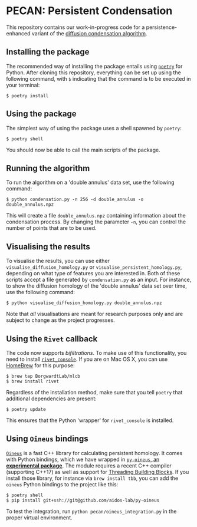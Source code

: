 # PECAN: Persistent Condensation

This repository contains our work-in-progress code for
a persistence-enhanced variant of the [diffusion condensation
algorithm](https://ieeexplore.ieee.org/document/9006013).

## Installing the package

The recommended way of installing the package entails using
[`poetry`](https://python-poetry.org/) for Python. After cloning this
repository, everything can be set up using the following command, with
`$` indicating that the command is to be executed in your terminal:

```
$ poetry install 
```

## Using the package

The simplest way of using the package uses a shell spawned by `poetry`:

```
$ poetry shell
```

You should now be able to call the main scripts of the package.

## Running the algorithm

To run the algorithm on a 'double annulus' data set, use the following
command:

```
$ python condensation.py -n 256 -d double_annulus -o double_annulus.npz
```

This will create a file `double_annulus.npz` containing information
about the condensation process. By changing the parameter `-n`, you
can control the number of points that are to be used.

## Visualising the results

To visualise the results, you can use either
`visualise_diffusion_homology.py` or `visualise_persistent_homology.py`,
depending on what type of features you are interested in. Both of these
scripts accept a file generated by `condensation.py` as an input. For
instance, to show the diffusion homology of the 'double annulus' data
set over time, use the following command:

```
$ python visualise_diffusion_homology.py double_annulus.npz
```

Note that *all* visualisations are meant for research purposes only and
are subject to change as the project progresses.

## Using the `Rivet` callback

The code now supports *bifiltrations*. To make use of this
functionality, you need to install [`rivet_console`](https://github.com/rivetTDA/rivet).
If you are on Mac OS X, you can use [HomeBrew](https://brew.sh) for this
purpose:

```
$ brew tap BorgwardtLab/mlcb
$ brew install rivet
```

Regardless of the installation method, make sure that you tell `poetry`
that additional dependencies are present:

```
$ poetry update
```

This ensures that the Python 'wrapper' for `rivet_console` is installed.

## Using `Oineus` bindings

[`Oineus`](https://github.com/anigmetov/oineus) is a fast C++ library for
calculating persistent homology. It comes with Python bindings, which
we have wrapped in [`py-oineus`, an **experimental package**](https://github.com/aidos-lab/py-oineus).
The module requires a recent C++ compiler (supporting C++17) as well as
support for [Threading Building Blocks](https://github.com/oneapi-src/oneTBB).
If you install those library, for instance via `brew install tbb`, you
can add the `oineus` Python bindings to the project like this:

```
$ poetry shell
$ pip install git+ssh://git@github.com/aidos-lab/py-oineus
```

To test the integration, run `python pecan/oineus_integration.py` in the
proper virtual environment.
